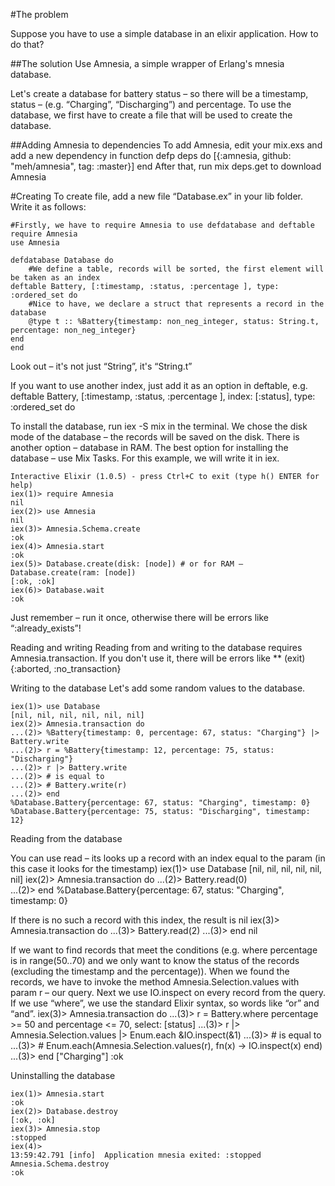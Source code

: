 #The problem

Suppose you have to use a simple database in an elixir application. How to do that?

##The solution
Use Amnesia, a simple wrapper of Erlang's mnesia database.

Let's create a database for battery status – so there will be a timestamp, status – (e.g. “Charging”, “Discharging”) and percentage. To use the database, we first have to create a file that will be used to create the database.

##Adding Amnesia to dependencies
To add Amnesia, edit your mix.exs and add a new dependency in function
    defp deps do
        [{:amnesia, github: "meh/amnesia", tag: :master}]
    end
After that, run mix deps.get to download Amnesia

#Creating 
To create file, add a new file “Database.ex” in your lib folder. Write it as follows:

    #Firstly, we have to require Amnesia to use defdatabase and deftable
    require Amnesia
    use Amnesia
    
    defdatabase Database do
    	#We define a table, records will be sorted, the first element will be taken as an index
	deftable Battery, [:timestamp, :status, :percentage ], type: :ordered_set do 
		#Nice to have, we declare a struct that represents a record in the database
		@type t :: %Battery{timestamp: non_neg_integer, status: String.t, percentage: non_neg_integer}
	end
    end
Look out – it's not just “String”, it's “String.t”

If you want to use another index, just add it as an option in deftable, e.g.
    deftable Battery, [:timestamp, :status, :percentage ], index: [:status], type: :ordered_set do 


To install the database, run iex -S mix in the terminal. We chose the disk mode of the database – the records will be saved on the disk. There is another option – database in RAM.
The best option for installing the database – use Mix Tasks. For this example, we will write it in iex.

    Interactive Elixir (1.0.5) - press Ctrl+C to exit (type h() ENTER for help)
    iex(1)> require Amnesia
    nil
    iex(2)> use Amnesia
    nil
    iex(3)> Amnesia.Schema.create
    :ok
    iex(4)> Amnesia.start
    :ok
    iex(5)> Database.create(disk: [node]) # or for RAM – Database.create(ram: [node])
    [:ok, :ok]
    iex(6)> Database.wait
    :ok
Just remember – run it once, otherwise there will be errors like “:already_exists”!

Reading and writing
Reading from and writing to the database requires Amnesia.transaction. If you don't use it, there will be errors like
    ** (exit) {:aborted, :no_transaction}

Writing to the database
Let's add some random values to the database. 

    iex(1)> use Database
    [nil, nil, nil, nil, nil, nil]
    iex(2)> Amnesia.transaction do
    ...(2)> %Battery{timestamp: 0, percentage: 67, status: "Charging"} |> Battery.write
    ...(2)> r = %Battery{timestamp: 12, percentage: 75, status: "Discharging"} 
    ...(2)> r |> Battery.write 
    ...(2)> # is equal to
    ...(2)> # Battery.write(r)
    ...(2)> end
    %Database.Battery{percentage: 67, status: "Charging", timestamp: 0}
    %Database.Battery{percentage: 75, status: "Discharging", timestamp: 12}

Reading from the database

You can use read – its looks up a record with an index equal to the param (in this case it looks for the timestamp) 
    iex(1)> use Database
    [nil, nil, nil, nil, nil, nil]
    iex(2)> Amnesia.transaction do
    ...(2)> Battery.read(0)       
    ...(2)> end
    %Database.Battery{percentage: 67, status: "Charging", timestamp: 0}

If there is no such a record with this index, the result is nil
    iex(3)> Amnesia.transaction do
    ...(3)> Battery.read(2)
    ...(3)> end
    nil

If we want to find records that meet the conditions (e.g. where percentage is in range(50..70) and we only want to know the status of the records (excluding the timestamp and the percentage)). When we found the records, we have to invoke the method Amnesia.Selection.values with param r – our query. Next we use IO.inspect on every record from the query.
If we use “where”, we use the standard Elixir syntax, so words like “or” and “and”. 
    iex(3)> Amnesia.transaction do
    ...(3)> r = Battery.where percentage >= 50 and percentage <= 70, select: [status]
    ...(3)> r |> Amnesia.Selection.values |> Enum.each &IO.inspect(&1)
    ...(3)> # is equal to
    ...(3)> # Enum.each(Amnesia.Selection.values(r), fn(x) -> IO.inspect(x) end) 
    ...(3)> end
    ["Charging"]
    :ok

Uninstalling the database

    iex(1)> Amnesia.start
    :ok
    iex(2)> Database.destroy
    [:ok, :ok]
    iex(3)> Amnesia.stop
    :stopped
    iex(4)> 
    13:59:42.791 [info]  Application mnesia exited: :stopped
    Amnesia.Schema.destroy
    :ok






